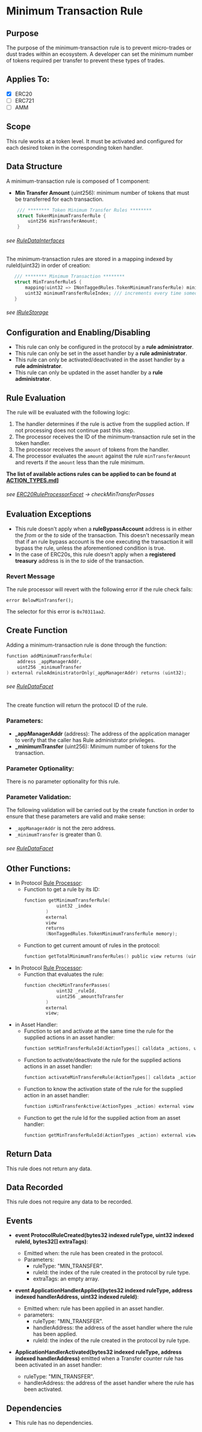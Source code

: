# Minimum Transaction Rule

## Purpose

The purpose of the minimum-transaction rule is to prevent micro-trades or dust trades within an ecosystem. A developer can set the minimum number of tokens required per transfer to prevent these types of trades. 

## Applies To:

- [x] ERC20
- [ ] ERC721
- [ ] AMM

## Scope 

This rule works at a token level. It must be activated and configured for each desired token in the corresponding token handler.

## Data Structure

A minimum-transaction rule is composed of 1 component:

- **Min Transfer Amount**  (uint256): minimum number of tokens that must be transferred for each transaction. 

```c
    /// ******** Token Minimum Transfer Rules ********
    struct TokenMinimumTransferRule {
        uint256 minTransferAmount;
    }
```
###### *see [RuleDataInterfaces](../../../src/protocol/economic/ruleProcessor/RuleDataInterfaces.sol)*

The minimum-transaction rules are stored in a mapping indexed by ruleId(uint32) in order of creation:

 ```c
    /// ******** Minimum Transaction ********
    struct MinTransferRuleS {
        mapping(uint32 => INonTaggedRules.TokenMinimumTransferRule) minimumTransferRules;
        uint32 minimumTransferRuleIndex; /// increments every time someone adds a rule
    }
```
###### *see [IRuleStorage](../../../src/protocol/economic/ruleProcessor/IRuleStorage.sol)*

## Configuration and Enabling/Disabling
- This rule can only be configured in the protocol by a **rule administrator**.
- This rule can only be set in the asset handler by a **rule administrator**.
- This rule can only be activated/deactivated in the asset handler by a **rule administrator**.
- This rule can only be updated in the asset handler by a **rule administrator**.


## Rule Evaluation

The rule will be evaluated with the following logic:

1. The handler determines if the rule is active from the supplied action. If not processing does not continue past this step.
2. The processor receives the ID of the minimum-transaction rule set in the token handler. 
3. The processor receives the `amount` of tokens from the handler.
4. The processor evaluates the `amount` against the rule `minTransferAmount` and reverts if the `amount` less than the rule minimum. 

**The list of available actions rules can be applied to can be found at [ACTION_TYPES.md](./ACTION-TYPES.md)]**

###### *see [ERC20RuleProcessorFacet](../../../src/protocol/economic/ruleProcessor/ERC20RuleProcessorFacet.sol) -> checkMinTransferPasses*

## Evaluation Exceptions 
- This rule doesn't apply when a **ruleBypassAccount** address is in either the *from* or the *to* side of the transaction. This doesn't necessarily mean that if an rule bypass account is the one executing the transaction it will bypass the rule, unless the aforementioned condition is true.
- In the case of ERC20s, this rule doesn't apply when a **registered treasury** address is in the *to* side of the transaction.

### Revert Message

The rule processor will revert with the following error if the rule check fails: 

```
error BelowMinTransfer();
```

The selector for this error is `0x70311aa2`.

## Create Function

Adding a minimum-transaction rule is done through the function:

```c
function addMinimumTransferRule(
    address _appManagerAddr,
    uint256 _minimumTransfer
) external ruleAdministratorOnly(_appManagerAddr) returns (uint32);
```
###### *see [RuleDataFacet](../../../src/protocol/economic/ruleProcessor/RuleDataFacet.sol)* 

The create function will return the protocol ID of the rule.

### Parameters:

- **_appManagerAddr** (address): The address of the application manager to verify that the caller has Rule administrator privileges.
- **_minimumTransfer** (uint256): Minimum number of tokens for the transaction.


### Parameter Optionality:

There is no parameter optionality for this rule.

### Parameter Validation:

The following validation will be carried out by the create function in order to ensure that these parameters are valid and make sense:

- `_appManagerAddr` is not the zero address.
- `_minimumTransfer` is greater than 0.


###### *see [RuleDataFacet](../../src/protocol/economic/ruleProcessor/RuleDataFacet.sol)*

## Other Functions:

- In Protocol [Rule Processor](../../src/protocol/economic/ruleProcessor/ERC20RuleProcessorFacet.sol):
    -  Function to get a rule by its ID:
        ```c
        function getMinimumTransferRule(
                    uint32 _index
                ) 
                external 
                view 
                returns 
                (NonTaggedRules.TokenMinimumTransferRule memory);
        ```
    - Function to get current amount of rules in the protocol:
        ```c
        function getTotalMinimumTransferRules() public view returns (uint32);
        ```
- In Protocol [Rule Processor](../../../src/protocol/economic/ruleProcessor/ERC20RuleProcessorFacet.sol):
    - Function that evaluates the rule:
        ```c
        function checkMinTransferPasses(
                    uint32 _ruleId, 
                    uint256 _amountToTransfer
                ) 
                external 
                view;
        ```
- in Asset Handler:
    - Function to set and activate at the same time the rule for the supplied actions in an asset handler:
        ```c
        function setMinTransferRuleId(ActionTypes[] calldata _actions, uint32 _ruleId) external ruleAdministratorOnly(appManagerAddress);
        ```
    - Function to activate/deactivate the rule for the supplied actions actions in an asset handler:
        ```c
        function activateMinTransfereRule(ActionTypes[] calldata _action, bool _on) external ruleAdministratorOnly(appManagerAddress);
        ```
    - Function to know the activation state of the rule for the supplied action in an asset handler:
        ```c
        function isMinTransferActive(ActionTypes _action) external view returns (bool);
        ```
    - Function to get the rule Id for the supplied action from an asset handler:
        ```c
        function getMinTransferRuleId(ActionTypes _action) external view returns (uint32);
        ```
## Return Data

This rule does not return any data.

## Data Recorded

This rule does not require any data to be recorded.

## Events

- **event ProtocolRuleCreated(bytes32 indexed ruleType, uint32 indexed ruleId, bytes32[] extraTags)**: 
    - Emitted when: the rule has been created in the protocol.
    - Parameters:
        - ruleType: "MIN_TRANSFER".
        - ruleId: the index of the rule created in the protocol by rule type.
        - extraTags: an empty array.

- **event ApplicationHandlerApplied(bytes32 indexed ruleType, address indexed handlerAddress, uint32 indexed ruleId)**:
    - Emitted when: rule has been applied in an asset handler.
    - parameters: 
        - ruleType: "MIN_TRANSFER".
        - handlerAddress: the address of the asset handler where the rule has been applied.
        - ruleId: the index of the rule created in the protocol by rule type.

- **ApplicationHandlerActivated(bytes32 indexed ruleType, address indexed handlerAddress)** emitted when a Transfer counter rule has been activated in an asset handler:
    - ruleType: "MIN_TRANSFER".
    - handlerAddress: the address of the asset handler where the rule has been activated.

## Dependencies

- This rule has no dependencies.